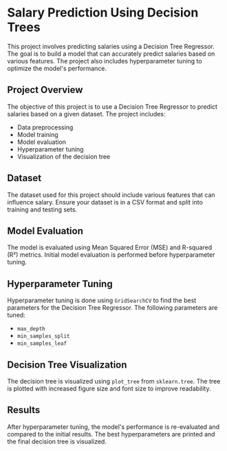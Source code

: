 # Salary Prediction Using Decision Trees

This project involves predicting salaries using a Decision Tree Regressor. The goal is to build a model that can accurately predict salaries based on various features. The project also includes hyperparameter tuning to optimize the model's performance.

## Project Overview

The objective of this project is to use a Decision Tree Regressor to predict salaries based on a given dataset. The project includes:
- Data preprocessing
- Model training
- Model evaluation
- Hyperparameter tuning
- Visualization of the decision tree

## Dataset

The dataset used for this project should include various features that can influence salary. Ensure your dataset is in a CSV format and split into training and testing sets.


## Model Evaluation

The model is evaluated using Mean Squared Error (MSE) and R-squared (R²) metrics. Initial model evaluation is performed before hyperparameter tuning.

## Hyperparameter Tuning

Hyperparameter tuning is done using `GridSearchCV` to find the best parameters for the Decision Tree Regressor. The following parameters are tuned:
- `max_depth`
- `min_samples_split`
- `min_samples_leaf`

## Decision Tree Visualization

The decision tree is visualized using `plot_tree` from `sklearn.tree`. The tree is plotted with increased figure size and font size to improve readability.

## Results

After hyperparameter tuning, the model's performance is re-evaluated and compared to the initial results. The best hyperparameters are printed and the final decision tree is visualized.
